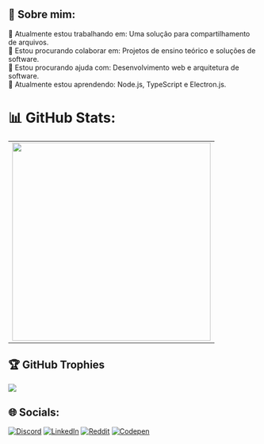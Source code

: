 ## 💫 Sobre mim:
🔭 Atualmente estou trabalhando em: Uma solução para compartilhamento de arquivos.<br>👯 Estou procurando colaborar em: Projetos de ensino teórico e soluções de software.<br>🤝 Estou procurando ajuda com: Desenvolvimento web e arquitetura de software.<br>🌱 Atualmente estou aprendendo: Node.js, TypeScript e Electron.js.

# 📊 GitHub Stats:
<table>
  <tr>
    <td>
      <img src="https://github-readme-stats.vercel.app/api/top-langs/?username=DiogoConcei&theme=dark&hide_border=true&include_all_commits=false&count_private=false&layout=compact" width="400" />
    </td>
  </tr>
</table>

## 🏆 GitHub Trophies
![](https://github-profile-trophy.vercel.app/?username=DiogoConcei&theme=dracula&no-frame=false&no-bg=false&margin-w=4)

## 🌐 Socials:
[![Discord](https://img.shields.io/badge/Discord-%237289DA.svg?logo=discord&logoColor=white)](https://discord.gg/https://discord.gg/VmgpM2qV) [![LinkedIn](https://img.shields.io/badge/LinkedIn-%230077B5.svg?logo=linkedin&logoColor=white)](https://linkedin.com/in/https://www.linkedin.com/in/diogo-concei%C3%A7%C3%A3o/) [![Reddit](https://img.shields.io/badge/Reddit-%23FF4500.svg?logo=Reddit&logoColor=white)](https://reddit.com/user/https://www.linkedin.com/in/diogo-concei%C3%A7%C3%A3o/) [![Codepen](https://img.shields.io/badge/Codepen-000000?style=for-the-badge&logo=codepen&logoColor=white)](https://codepen.io/https://codepen.io/Pirate_Space) 
